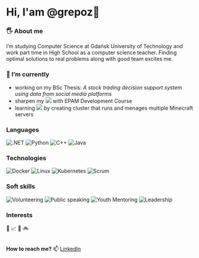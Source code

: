 # Hi, I'am @grepoz👋

### 🖐 About me 
I’m studying Computer Science at Gdańsk University of Technology and work part time in High School as a computer science teacher. 
Finding optimal solutions to real problems along with good team excites me. 

### 🌱 I’m currently
<ul>
  <li>working on my BSc Thesis: <i>A stock trading decision support system using data from social media platforms</i></li>
  <li>sharpen my <img src="https://img.shields.io/badge/-.NET-000?&logo=.NET"> with EPAM Development Course</li>
  <li>learning <img src="https://img.shields.io/badge/-Kubernetes-000?&logo=Kubernetes"> by creating cluster that runs and menages multiple Minecraft servers</li>
</ul>

### Languages

![.NET](https://img.shields.io/badge/-.NET-000?&logo=.NET)
![Python](https://img.shields.io/badge/-Python-000?&logo=Python) 
![C++](https://img.shields.io/badge/-C++-000?&logo=c%2b%2b&logoColor=00599C)
![Java](https://img.shields.io/badge/-Java-000?&logo=Java&logoColor=007396)

### Technologies

![Docker](https://img.shields.io/badge/-Docker-000?&logo=Docker)
![Linux](https://img.shields.io/badge/-Linux-000?&logo=Linux)
![Kubernetes](https://img.shields.io/badge/-Kubernetes-000?&logo=Kubernetes)
![Scrum](https://img.shields.io/badge/🌀-Scrum-000)

### Soft skills

![Volunteering](https://img.shields.io/badge/👐-Volunteering-000)
![Public speaking](https://img.shields.io/badge/🎤-Public%20Speaking-000)
![Youth Mentoring](https://img.shields.io/badge/🚸-Youth%20Mentoring-000)
![Leadership](https://img.shields.io/badge/💪-Leadership-000)

### Interests

:football:    :chart_with_upwards_trend:    :cake:    :bike:

<br/>**How to reach me?** 📫
[LinkedIn](https://www.linkedin.com/in/grepoz/)
